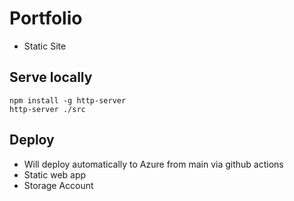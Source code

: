 # Portfolio

- Static Site

## Serve locally

```shell
npm install -g http-server
http-server ./src
```

## Deploy

- Will deploy automatically to Azure from main via github actions 
- Static web app
- Storage Account
